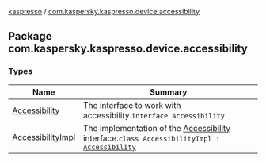 [kaspresso](../index.md) / [com.kaspersky.kaspresso.device.accessibility](./index.md)

## Package com.kaspersky.kaspresso.device.accessibility

### Types

| Name | Summary |
|---|---|
| [Accessibility](-accessibility/index.md) | The interface to work with accessibility.`interface Accessibility` |
| [AccessibilityImpl](-accessibility-impl/index.md) | The implementation of the [Accessibility](-accessibility/index.md) interface.`class AccessibilityImpl : `[`Accessibility`](-accessibility/index.md) |
